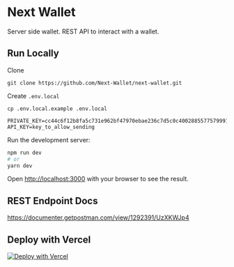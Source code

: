 # Next Wallet

Server side wallet. REST API to interact with a wallet.

## Run Locally

Clone

`git clone https://github.com/Next-Wallet/next-wallet.git`

Create `.env.local`

`cp .env.local.example .env.local`

```
PRIVATE_KEY=cc44c6f12b8fa5c731e962bf47970ebae236c7d5c0c40028855775799913f0ec
API_KEY=key_to_allow_sending
```

Run the development server:

```bash
npm run dev
# or
yarn dev
```
Open [http://localhost:3000](http://localhost:3000) with your browser to see the result.

## REST Endpoint Docs

https://documenter.getpostman.com/view/1292391/UzXKWJp4

## Deploy with Vercel

[![Deploy with Vercel](https://vercel.com/button)](https://vercel.com/new/clone?repository-url=https%3A%2F%2Fgithub.com%2Fnext-wallet%2Fnext-wallet)
